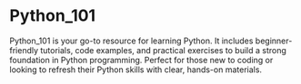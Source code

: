 # Python_101
Python_101 is your go-to resource for learning Python. It includes beginner-friendly tutorials, code examples, and practical exercises to build a strong foundation in Python programming. Perfect for those new to coding or looking to refresh their Python skills with clear, hands-on materials.
